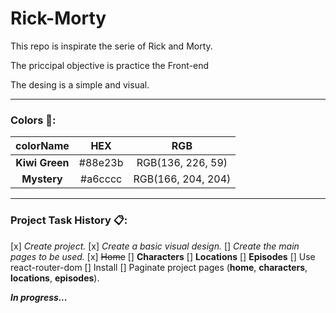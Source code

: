 # Rick-Morty
This repo is inspirate the serie of Rick and Morty.

The priccipal objective is practice the Front-end

The desing is a simple and visual.

---

### Colors 🎨:

| colorName | HEX | RGB |
|     :---:      |     :---:      |     :---:      |
| **Kiwi Green** | #88e23b | RGB(136, 226, 59) |
| **Mystery** | #a6cccc | RGB(166, 204, 204) |

---

### Project Task History 📋:

[x] _Create project._
[x] _Create a basic visual design._
[] _Create the main pages to be used._
    [x] ~~Home~~
    [] **Characters**
    [] **Locations**
    [] **Episodes**
[] Use react-router-dom
    [] Install
    [] Paginate project pages (**home**, **characters**, **locations**, **episodes**).

***In progress...***